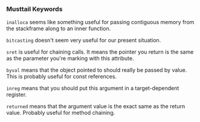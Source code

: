 ### Musttail Keywords

`inalloca` seems like something useful for passing contiguous memory
from the stackframe along to an inner function.

`bitcasting` doesn't seem very useful for our present situation.

`sret` is useful for chaining calls. It means the pointer you return
is the same as the parameter you're marking with this attribute.

`byval` means that the object pointed to should really be passed 
by value. This is probably useful for const references.

`inreg` means that you should put this argument in a 
target-dependent register.

`returned` means that the argument value is the exact same as the
return value. Probably useful for method chaining.